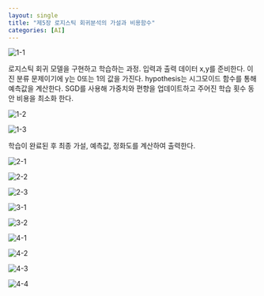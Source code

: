 ```yaml
---
layout: single
title: "제5장 로지스틱 회귀분석의 가설과 비용함수"
categories: [AI]
---
```


![1-1](https://github.com/hyunchan123/hyunchan123.github.io/assets/48408195/04da9aae-574d-4850-b66f-143aff55d3d9)

로지스틱 회귀 모델을 구현하고 학습하는 과정. 입력과 출력 데이터 x,y를 준비한다. 이진 분류 문제이기에 y는 0또는 1의 값을 가진다.
hypothesis는 시그모이드 함수를 통해 예측값을 계산한다. SGD를 사용해 가중치와 편향을 업데이트하고 주어진 학습 횟수 동안 비용을 최소화 한다.

![1-2](https://github.com/hyunchan123/hyunchan123.github.io/assets/48408195/e20e0a2d-101e-47ea-a154-3d554b42a123)

![1-3](https://github.com/hyunchan123/hyunchan123.github.io/assets/48408195/1efa4d9d-e72b-40a2-9a09-36c897d521b9)

학습이 완료된 후 최종 가설, 예측값, 정화도를 계산하여 출력한다.


![2-1](https://github.com/hyunchan123/hyunchan123.github.io/assets/48408195/e82719e0-94f2-49c0-ba60-c9b3adbc6f06)

![2-2](https://github.com/hyunchan123/hyunchan123.github.io/assets/48408195/806e01dc-72ec-4886-82b9-931d9bfd689e)

![2-3](https://github.com/hyunchan123/hyunchan123.github.io/assets/48408195/2df4eab9-ecde-439e-b15c-7295ffbd2396)



![3-1](https://github.com/hyunchan123/hyunchan123.github.io/assets/48408195/3687a714-be55-4bd5-abe8-ae6e4fc0bc6a)

![3-2](https://github.com/hyunchan123/hyunchan123.github.io/assets/48408195/5dd422e8-d63a-491e-96c6-272509adc61a)




![4-1](https://github.com/hyunchan123/hyunchan123.github.io/assets/48408195/d1232640-f5e7-409b-a5a7-b574c7a510c0)

![4-2](https://github.com/hyunchan123/hyunchan123.github.io/assets/48408195/92cdd9b5-a5ac-4a1e-bf2b-968f72e24081)

![4-3](https://github.com/hyunchan123/hyunchan123.github.io/assets/48408195/700f6499-3416-455a-9e1d-e70c05fa0037)

![4-4](https://github.com/hyunchan123/hyunchan123.github.io/assets/48408195/d989ecc1-3ecf-4f7b-a177-309c9265cdff)
